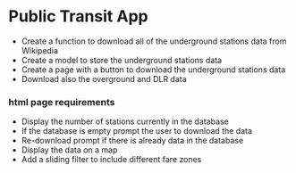 # Public Transit App

 - Create a function to download all of the underground stations data from Wikipedia
 - Create a model to store the underground stations data
 - Create a page with a button to download the underground stations data
 - Download also the overground and DLR data

### html page requirements
 - Display the number of stations currently in the database
 - If the database is empty prompt the user to download the data
 - Re-download prompt if there is already data in the database
 - Display the data on a map
 - Add a sliding filter to include different fare zones
